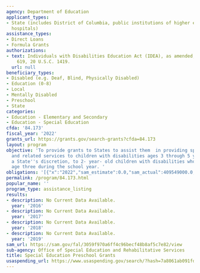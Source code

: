 ```yaml
---
agency: Department of Education
applicant_types:
- State (includes District of Columbia, public institutions of higher education and
  hospitals)
assistance_types:
- Direct Loans
- Formula Grants
authorizations:
- text: Individuals with Disabilities Education Act (IDEA), as amended, Part B, Section
    619, 20 U.S.C. 1419.
  url: null
beneficiary_types:
- Disabled (e.g. Deaf, Blind, Physically Disabled)
- Education (0-8)
- Local
- Mentally Disabled
- Preschool
- State
categories:
- Education - Elementary and Secondary
- Education - Special Education
cfda: '84.173'
fiscal_year: '2022'
grants_url: https://grants.gov/search-grants?cfda=84.173
layout: program
objective: 'To provide grants to States to assist them  in providing special education
  and related services to children with disabilities ages 3 through 5 years, and at
  a State''s discretion, to 2- year- old children with disabilities who will reach
  age three during the school year. '
obligations: '[{"x":"2022","sam_estimate":0.0,"sam_actual":409549000.0,"usa_spending_actual":409546809.41},{"x":"2023","sam_estimate":20000000.0,"sam_actual":0.0,"usa_spending_actual":410115898.94},{"x":"2024","sam_estimate":502620000.0,"sam_actual":0.0,"usa_spending_actual":420207985.08}]'
permalink: /program/84.173.html
popular_name: ''
program_type: assistance_listing
results:
- description: No Current Data Available.
  year: '2016'
- description: No Current Data Available.
  year: '2017'
- description: No Current Data Available.
  year: '2018'
- description: No Current Data Available.
  year: '2019'
sam_url: https://sam.gov/fal/3059f970a6ff4c96becf48b8af5c7e82/view
sub-agency: Office of Special Education and Rehabilitative Services
title: Special Education Preschool Grants
usaspending_url: https://www.usaspending.gov/search/?hash=7a8061ab091fd513c9627ef64f1c0e40
---
```

